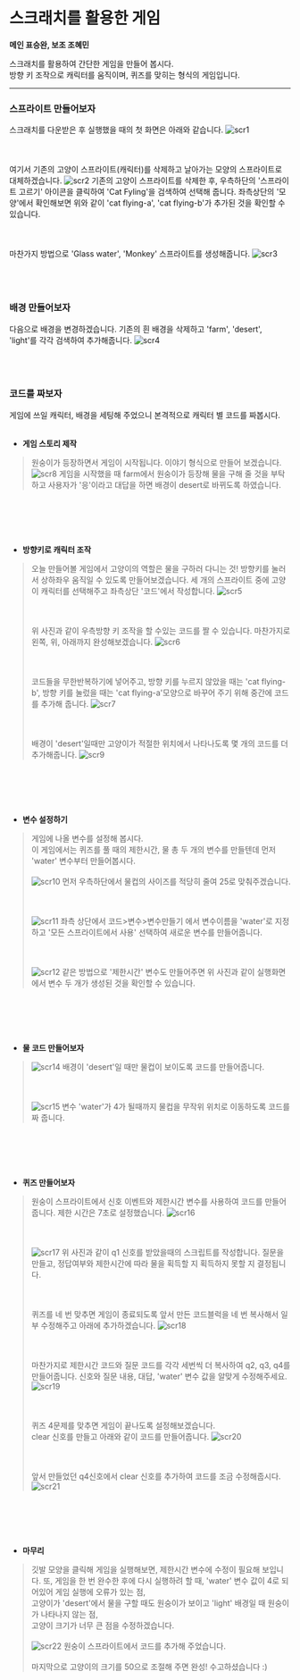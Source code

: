 # 스크래치를 활용한 게임

**메인 표승완, 보조 조혜민**

스크래치를 활용하여 간단한 게임을 만들어 봅시다.  
방향 키 조작으로 캐릭터를 움직이며, 퀴즈를 맞히는 형식의 게임입니다.  
****
### 스프라이트 만들어보자
스크래치를 다운받은 후 실행했을 때의 첫 화면은 아래와 같습니다.
![scr1](./images/1.png)
<br><br/>
<br><br/>
여기서 기존의 고양이 스프라이트(캐릭터)를 삭제하고 날아가는 모양의 스프라이트로 대체하겠습니다.
![scr2](./images/2.png)
기존의 고양이 스프라이트를 삭제한 후, 우측하단의 '스프라이트 고르기' 아이콘을 클릭하여 'Cat Fyling'을 검색하여 선택해 줍니다. 좌측상단의 '모양'에서 확인해보면 위와 같이 'cat flying-a', 'cat flying-b'가 추가된 것을 확인할 수 있습니다.
<br><br/>
<br><br/>
마찬가지 방법으로 'Glass water', 'Monkey' 스프라이트를 생성해줍니다.
![scr3](./images/3.png)
<br><br/>
<br><br/>
### 배경 만들어보자

다음으로 배경을 변경하겠습니다. 기존의 흰 배경을 삭제하고 'farm', 'desert', 'light'를 각각 검색하여 추가해줍니다.
![scr4](./images/4.png)
<br><br/>
<br><br/>
### 코드를 짜보자

게임에 쓰일 캐릭터, 배경을 세팅해 주었으니 본격적으로 캐릭터 별 코드를 짜봅시다.
<br><br/>
* **게임 스토리 제작**

>원숭이가 등장하면서 게임이 시작됩니다. 이야기 형식으로 만들어 보겠습니다.
>![scr8](./images/8.png)
>게임을 시작했을 때 farm에서 원숭이가 등장해 물을 구해 줄 것을 부탁하고 사용자가 '응'이라고 대답을 하면 배경이 desert로 바뀌도록 하였습니다.

<br><br/>
<br><br/>
* **방향키로 캐릭터 조작**  

>오늘 만들어볼 게임에서 고양이의 역할은 물을 구하러 다니는 것! 방향키를 눌러서 상하좌우 움직일 수 있도록 만들어보겠습니다.
>세 개의 스프라이트 중에 고양이 캐릭터를 선택해주고 좌측상단 '코드'에서 작성합니다.
>![scr5](./images/5.png)
><br><br/>
><br><br/>
>위 사진과 같이 우측방향 키 조작을 할 수있는 코드를 짤 수 있습니다. 마찬가지로 왼쪽, 위, 아래까지 완성해보겠습니다.
>![scr6](./images/6.png)
><br><br/>
><br><br/>
>코드들을 무한반복하기에 넣어주고, 방향 키를 누르지 않았을 때는 'cat flying-b', 방향 키를 눌렀을 때는 'cat flying-a'모양으로 바꾸어 주기 위해 중간에 코드를 추가해 줍니다.
>![scr7](./images/7.png)
><br><br/>
><br><br/>
>배경이 'desert'일때만 고양이가 적절한 위치에서 나타나도록 몇 개의 코드를 더 추가해줍니다.
>![scr9](./images/9.png)

<br><br/>
<br><br/>
* **변수 설정하기**  
>게임에 나올 변수를 설정해 봅시다.  
>이 게임에서는 퀴즈를 풀 때의 제한시간, 물 총 두 개의 변수를 만들텐데 먼저 'water' 변수부터 만들어봅시다.
><br><br/>
>![scr10](./images/10.png)
>먼저 우측하단에서 물컵의 사이즈를 적당히 줄여 25로 맞춰주겠습니다.
><br><br/>
><br><br/>
>![scr11](./images/11.png)
>좌측 상단에서 코드>변수>변수만들기 에서 변수이름을 'water'로 지정하고 '모든 스프라이트에서 사용' 선택하여 새로운 변수를 만들어줍니다.
><br><br/>
><br><br/>
>![scr12](./images/12.png)
>같은 방법으로 '제한시간' 변수도 만들어주면 위 사진과 같이 실행화면에서 변수 두 개가 생성된 것을 확인할 수 있습니다.

<br><br/>
<br><br/>
* **물 코드 만들어보자**  

>![scr14](./images/14.png)
>배경이 'desert'일 때만 물컵이 보이도록 코드를 만들어줍니다.
><br><br/>
><br><br/>
>![scr15](./images/15.png)
>변수 'water'가 4가 될때까지 물컵을 무작위 위치로 이동하도록 코드를 짜 줍니다.

<br><br/>
<br><br/>
* **퀴즈 만들어보자**  

>원숭이 스프라이트에서 신호 이벤트와 제한시간 변수를 사용하여 코드를 만들어 줍니다.  제한 시간은 7초로 설정했습니다.
>![scr16](./images/16.png)
><br><br/>
><br><br/>
>![scr17](./images/17.png)
>위 사진과 같이 q1 신호를 받았을때의 스크립트를 작성합니다. 질문을 만들고, 정답여부와 제한시간에 따라 물을 획득할 지 획득하지 못할 지 결정됩니다.
><br><br/>
><br><br/>
>퀴즈를 네 번 맞추면 게임이 종료되도록 앞서 만든 코드블럭을 네 번 복사해서 일부 수정해주고 아래에 추가하겠습니다.
>![scr18](./images/18.png)
><br><br/>
><br><br/>
>마찬가지로 제한시간 코드와 질문 코드를 각각 세번씩 더 복사하여 q2, q3, q4를 만들어줍니다. 신호와 질문 내용, 대답, 'water' 변수 값을 알맞게 수정해주세요.
>![scr19](./images/19.png)
><br><br/>
><br><br/>
>퀴즈 4문제를 맞추면 게임이 끝나도록 설정해보겠습니다.  
>clear 신호를 만들고 아래와 같이 코드를 만들어줍니다.
>![scr20](./images/20.png)
><br><br/>
><br><br/>
>앞서 만들었던 q4신호에서 clear 신호를 추가하여 코드를 조금 수정해줍시다.
>![scr21](./images/21.png)

<br><br/>
<br><br/>
* **마무리**  
 
>깃발 모양을 클릭해 게임을 실행해보면, 제한시간 변수에 수정이 필요해 보입니다.
>또, 게임을 한 번 완수한 후에 다시 실행하려 할 때, 'water' 변수 값이 4로 되어있어 게임 실행에 오류가 있는 점,  
>고양이가 'desert'에서 물을 구할 때도 원숭이가 보이고 'light' 배경일 때 원숭이가 나타나지 않는 점,  
>고양이 크기가 너무 큰 점을 수정하겠습니다.
><br><br/>
>![scr22](./images/22.png)
>원숭이 스프라이트에서 코드를 추가해 주었습니다.
><br><br/>
>마지막으로 고양이의 크기를 50으로 조절해 주면 완성!
수고하셨습니다 :)